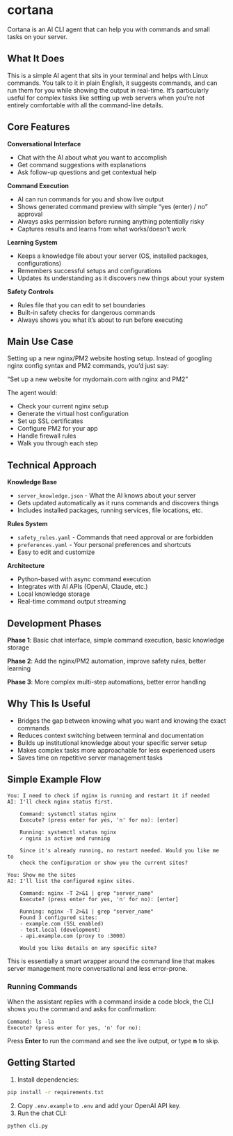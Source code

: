 # cortana
Cortana is an AI CLI agent that can help you with commands and small tasks on your server. 

## What It Does

This is a simple AI agent that sits in your terminal and helps with Linux commands. You talk to it in plain English, it suggests commands, and can run them for you while showing the output in real-time. It’s particularly useful for complex tasks like setting up web servers when you’re not entirely comfortable with all the command-line details.

## Core Features

**Conversational Interface**

- Chat with the AI about what you want to accomplish
- Get command suggestions with explanations
- Ask follow-up questions and get contextual help

**Command Execution**

- AI can run commands for you and show live output
- Shows generated command preview with simple “yes (enter) / no” approval
- Always asks permission before running anything potentially risky
- Captures results and learns from what works/doesn’t work

**Learning System**

- Keeps a knowledge file about your server (OS, installed packages, configurations)
- Remembers successful setups and configurations
- Updates its understanding as it discovers new things about your system

**Safety Controls**

- Rules file that you can edit to set boundaries
- Built-in safety checks for dangerous commands
- Always shows you what it’s about to run before executing

## Main Use Case

Setting up a new nginx/PM2 website hosting setup. Instead of googling nginx config syntax and PM2 commands, you’d just say:

“Set up a new website for mydomain.com with nginx and PM2”

The agent would:

- Check your current nginx setup
- Generate the virtual host configuration
- Set up SSL certificates
- Configure PM2 for your app
- Handle firewall rules
- Walk you through each step

## Technical Approach

**Knowledge Base**

- `server_knowledge.json` - What the AI knows about your server
- Gets updated automatically as it runs commands and discovers things
- Includes installed packages, running services, file locations, etc.

**Rules System**

- `safety_rules.yaml` - Commands that need approval or are forbidden
- `preferences.yaml` - Your personal preferences and shortcuts
- Easy to edit and customize

**Architecture**

- Python-based with async command execution
- Integrates with AI APIs (OpenAI, Claude, etc.)
- Local knowledge storage
- Real-time command output streaming

## Development Phases

**Phase 1**: Basic chat interface, simple command execution, basic knowledge storage

**Phase 2**: Add the nginx/PM2 automation, improve safety rules, better learning

**Phase 3**: More complex multi-step automations, better error handling

## Why This Is Useful

- Bridges the gap between knowing what you want and knowing the exact commands
- Reduces context switching between terminal and documentation
- Builds up institutional knowledge about your specific server setup
- Makes complex tasks more approachable for less experienced users
- Saves time on repetitive server management tasks

## Simple Example Flow

```
You: I need to check if nginx is running and restart it if needed
AI: I'll check nginx status first.
    
    Command: systemctl status nginx
    Execute? (press enter for yes, 'n' for no): [enter]
    
    Running: systemctl status nginx
    ✓ nginx is active and running
    
    Since it's already running, no restart needed. Would you like me to 
    check the configuration or show you the current sites?

You: Show me the sites
AI: I'll list the configured nginx sites.
    
    Command: nginx -T 2>&1 | grep "server_name"
    Execute? (press enter for yes, 'n' for no): [enter]
    
    Running: nginx -T 2>&1 | grep "server_name"
    Found 3 configured sites:
    - example.com (SSL enabled)
    - test.local (development)
    - api.example.com (proxy to :3000)
    
    Would you like details on any specific site?
```

This is essentially a smart wrapper around the command line that makes server management more conversational and less error-prone.

### Running Commands

When the assistant replies with a command inside a code block, the CLI shows you the command and asks for confirmation:

```
Command: ls -la
Execute? (press enter for yes, 'n' for no):
```

Press **Enter** to run the command and see the live output, or type **n** to skip.
## Getting Started

1. Install dependencies:
```bash
pip install -r requirements.txt
```
2. Copy `.env.example` to `.env` and add your OpenAI API key.
3. Run the chat CLI:
```bash
python cli.py
```

